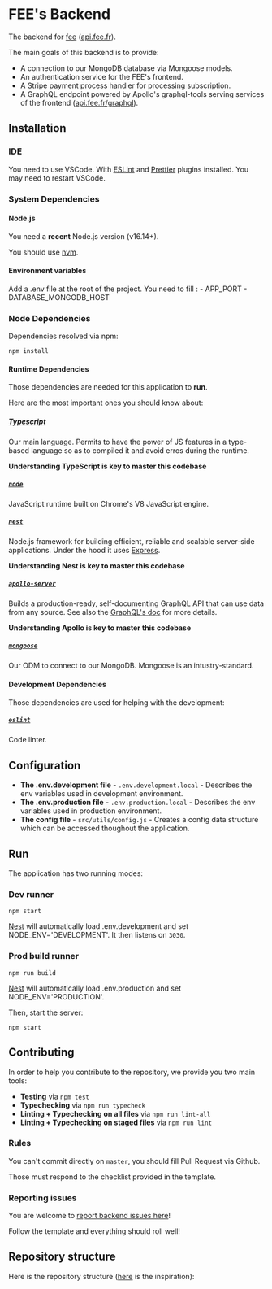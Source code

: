 # FEE's Backend

The backend for [fee](https://fee.fr/) ([api.fee.fr](https://api.fee.fr/)).

The main goals of this backend is to provide:

- A connection to our MongoDB database via Mongoose models.
- An authentication service for the FEE's frontend.
- A Stripe payment process handler for processing subscription.
- A GraphQL endpoint powered by Apollo's graphql-tools serving services of the frontend ([api.fee.fr/graphql](https://api.fee.fr/graphql)).

## Installation

### IDE

You need to use VSCode. With [ESLint](https://marketplace.visualstudio.com/items?itemName=dbaeumer.vscode-eslint) and [Prettier](https://marketplace.visualstudio.com/items?itemName=esbenp.prettier-vscode) plugins installed. You may need to restart VSCode.

### System Dependencies

#### Node.js

You need a **recent** Node.js version (v16.14+).

You should use [nvm](https://github.com/creationix/nvm).

#### Environment variables

Add a .env file at the root of the project.
You need to fill :
    - APP_PORT
    - DATABASE_MONGODB_HOST

### Node Dependencies

Dependencies resolved via npm:

```shell
npm install
```

#### Runtime Dependencies

Those dependencies are needed for this application to **run**.

Here are the most important ones you should know about:

<a id="typescript" />

##### [Typescript](https://www.typescriptlang.org/)

Our main language. Permits to have the power of JS features in a type-based language so as to compiled it and avoid erros during the runtime.

**Understanding TypeScript is key to master this codebase**

<a id="node" />

##### [`node`](https://nodejs.org/en/docs/)

JavaScript runtime built on Chrome's V8 JavaScript engine.

<a id="nest" />

##### [`nest`](https://docs.nestjs.com/)

Node.js framework for building efficient, reliable and scalable server-side applications. Under the hood it uses [Express](https://expressjs.com/).

**Understanding Nest is key to master this codebase**

##### [`apollo-server`](https://www.apollographql.com/docs/apollo-server/getting-started/)

Builds a production-ready, self-documenting GraphQL API that can use data from any source. See also the [GraphQL's doc](http://graphql.org) for more details.

**Understanding Apollo is key to master this codebase**

##### [`mongoose`](https://www.npmjs.com/package/mongoose)

Our ODM to connect to our MongoDB. Mongoose is an intustry-standard.

#### Development Dependencies

Those dependencies are used for helping with the development:

##### [`eslint`](https://www.npmjs.com/package/eslint)

Code linter.

## Configuration

- **The .env.development file** - `.env.development.local` - Describes the env variables used in development environment.
- **The .env.production file** - `.env.production.local` - Describes the env variables used in production environment.
- **The config file** - `src/utils/config.js` - Creates a config data structure which can be accessed thoughout the application.

## Run

The application has two running modes:

### Dev runner

```shell
npm start
```

[Nest](#nest) will automatically load .env.development and set NODE_ENV='DEVELOPMENT'. It then listens on `3030`.

### Prod build runner

```
npm run build
```

[Nest](#nest) will automatically load .env.production and set NODE_ENV='PRODUCTION'.

Then, start the server:
```
npm start
```

## Contributing

In order to help you contribute to the repository, we provide you two main
tools:

- **Testing** via `npm test`
- **Typechecking** via `npm run typecheck`
- **Linting + Typechecking on all files** via `npm run lint-all`
- **Linting + Typechecking on staged files** via `npm run lint`

### Rules

You can't commit directly on `master`, you should fill Pull Request via Github.

Those must respond to the checklist provided in the template.

### Reporting issues

You are welcome to [report backend issues here](https://github.com/L8RMedia/api.thedesktop.io/issues/new)!

Follow the template and everything should roll well!

## Repository structure

Here is the repository structure ([here](https://github.com/nestjs/graphql/issues/1365) is the inspiration):